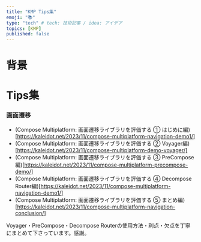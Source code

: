```yaml
---
title: "KMP Tips集"
emoji: "📚"
type: "tech" # tech: 技術記事 / idea: アイデア
topics: [KMP]
published: false
---
```


# 背景


# Tips集

### 画面遷移

- (Compose Multiplatform: 画面遷移ライブラリを評価する ① はじめに編)[https://kaleidot.net/2023/11/compose-multiplatform-navigation-demo1/]
- (Compose Multiplatform: 画面遷移ライブラリを評価する ② Voyager編)[https://kaleidot.net/2023/11/compose-multiplatform-demo-voyager/]
- (Compose Multiplatform: 画面遷移ライブラリを評価する ③ PreCompose編)[https://kaleidot.net/2023/11/compose-multiplatform-precompose-demo/]
- (Compose Multiplatform: 画面遷移ライブラリを評価する ④ Decompose Router編)[https://kaleidot.net/2023/11/compose-multiplatform-navigation-demo1/]
- (Compose Multiplatform: 画面遷移ライブラリを評価する ⑤ まとめ編)[https://kaleidot.net/2023/11/compose-multiplatform-navigation-conclusion/]

Voyager・PreCompose・Decompose Routerの使用方法・利点・欠点を丁寧にまとめて下さっています。感謝。

